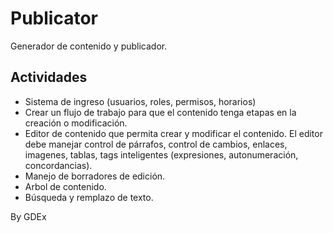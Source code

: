 # Publicator

Generador de contenido y publicador.

## Actividades

- Sistema de ingreso (usuarios, roles, permisos, horarios)
- Crear un flujo de trabajo para que el contenido tenga etapas en la creación o modificación.
- Editor de contenido que permita crear y modificar el contenido. El editor debe manejar control de párrafos,
control de cambios, enlaces, imagenes, tablas, tags inteligentes (expresiones, autonumeración, concordancias).
- Manejo de borradores de edición.
- Arbol de contenido.
- Búsqueda y remplazo de texto.

By GDEx